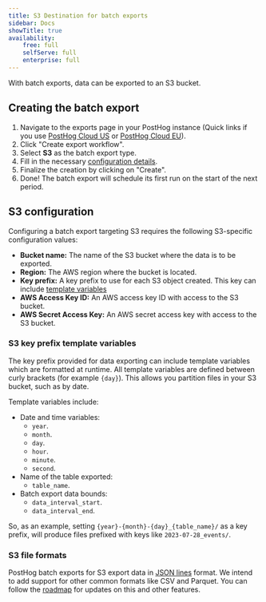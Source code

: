 ```yaml
---
title: S3 Destination for batch exports
sidebar: Docs
showTitle: true
availability:
    free: full
    selfServe: full
    enterprise: full
---
```


With batch exports, data can be exported to an S3 bucket.

## Creating the batch export

1. Navigate to the exports page in your PostHog instance (Quick links if you use [PostHog Cloud US](https://app.posthog.com/batch_exports) or [PostHog Cloud EU](https://eu.posthog.com/batch_exports)).
2. Click "Create export workflow".
3. Select **S3** as the batch export type.
4. Fill in the necessary [configuration details](#s3-configuration).
5. Finalize the creation by clicking on "Create".
5. Done! The batch export will schedule its first run on the start of the next period.

## S3 configuration

Configuring a batch export targeting S3 requires the following S3-specific configuration values:
* **Bucket name:** The name of the S3 bucket where the data is to be exported.
* **Region:** The AWS region where the bucket is located.
* **Key prefix:** A key prefix to use for each S3 object created. This key can include [template variables](#s3-key-prefix-template-variables)
* **AWS Access Key ID:** An AWS access key ID with access to the S3 bucket.
* **AWS Secret Access Key:** An AWS secret access key with access to the S3 bucket.

### S3 key prefix template variables

The key prefix provided for data exporting can include template variables which are formatted at runtime. All template variables are defined between curly brackets (for example `{day}`). This allows you partition files in your S3 bucket, such as by date.

Template variables include:
* Date and time variables:
  * `year`.
  * `month`.
  * `day`.
  * `hour`.
  * `minute`.
  * `second`.
* Name of the table exported:
  * `table_name`.
* Batch export data bounds:
  * `data_interval_start`.
  * `data_interval_end`.

So, as an example, setting `{year}-{month}-{day}_{table_name}/` as a key prefix, will produce files prefixed with keys like `2023-07-28_events/`.

### S3 file formats

PostHog batch exports for S3 export data in [JSON lines](https://jsonlines.org/) format. We intend to add support for other common formats like CSV and Parquet. You can follow the [roadmap](https://github.com/PostHog/posthog/issues/15997) for updates on this and other features.
